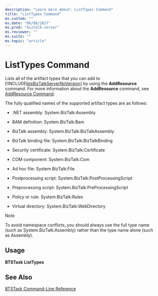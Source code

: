 ```yaml
---
description: "Learn more about: ListTypes Command"
title: "ListTypes Command"
ms.custom: ""
ms.date: "06/08/2017"
ms.prod: "biztalk-server"
ms.reviewer: ""
ms.suite: ""
ms.topic: "article"
---
```

# ListTypes Command
Lists all of the artifact types that you can add to [!INCLUDE[btsBizTalkServerNoVersion](../includes/btsbiztalkservernoversion-md.md)] by using the **AddResource** command. For more information about the **AddResource** command, see [AddResource Command](../core/addresource-command.md).  
  
 The fully qualified names of the supported artifact types are as follows:  
  
-   .NET assembly: System.BizTalk:Assembly  
  
-   BAM definition: System.BizTalk:Bam  
  
-   BizTalk assembly: System.BizTalk:BizTalkAssembly  
  
-   BizTalk binding file: System.BizTalk:BizTalkBinding  
  
-   Security certificate: System.BizTalk:Certificate  
  
-   COM component: System.BizTalk:Com  
  
-   Ad hoc file: System.BizTalk:File  
  
-   Postprocessing script: System.BizTalk:PostProcessingScript  
  
-   Preprocessing script: System.BizTalk:PreProcessingScript  
  
-   Policy or rule: System.BizTalk:Rules  
  
-   Virtual directory: System.BizTalk:WebDirectory  
  
> [!NOTE]
>  To avoid namespace conflicts, you should always use the full type name (such as System.BizTalk:Assembly) rather than the type name alone (such as Assembly).  
  
## Usage  
 **BTSTask ListTypes**  
  
## See Also  
 [BTSTask Command-Line Reference](../core/btstask-command-line-reference.md)
